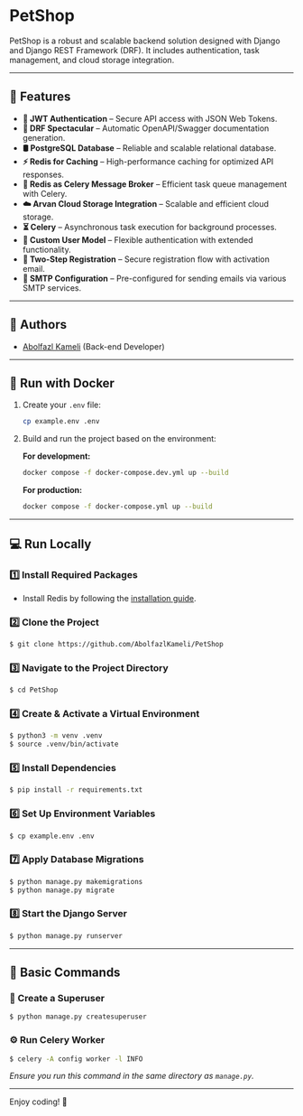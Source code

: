 # PetShop

PetShop is a robust and scalable backend solution designed with Django and Django REST Framework (DRF). It includes
authentication, task management, and cloud storage integration.

---

## 🚀 Features

- **🔑 JWT Authentication** – Secure API access with JSON Web Tokens.
- **📖 DRF Spectacular** – Automatic OpenAPI/Swagger documentation generation.
- **🛢️ PostgreSQL Database** – Reliable and scalable relational database.
- **⚡ Redis for Caching** – High-performance caching for optimized API responses.
- **📩 Redis as Celery Message Broker** – Efficient task queue management with Celery.
- **☁️ Arvan Cloud Storage Integration** – Scalable and efficient cloud storage.
- **⏳ Celery** – Asynchronous task execution for background processes.
- **👤 Custom User Model** – Flexible authentication with extended functionality.
- **🔄 Two-Step Registration** – Secure registration flow with activation email.
- **📧 SMTP Configuration** – Pre-configured for sending emails via various SMTP services.

---

## 👥 Authors

- [Abolfazl Kameli](https://github.com/AbolfazlKameli) (Back-end Developer)

---

## 🐳 Run with Docker

1. Create your `.env` file:
   ```sh
   cp example.env .env
   ```

2. Build and run the project based on the environment:

   **For development:**
   ```sh
   docker compose -f docker-compose.dev.yml up --build
   ```

   **For production:**
   ```sh
   docker compose -f docker-compose.yml up --build
   ```

---

## 💻 Run Locally

### 1️⃣ Install Required Packages

- Install Redis by following
  the [installation guide](https://redis.io/docs/latest/operate/oss_and_stack/install/install-redis/).

### 2️⃣ Clone the Project

```sh
$ git clone https://github.com/AbolfazlKameli/PetShop
```

### 3️⃣ Navigate to the Project Directory

```sh
$ cd PetShop
```

### 4️⃣ Create & Activate a Virtual Environment

```sh
$ python3 -m venv .venv
$ source .venv/bin/activate
```

### 5️⃣ Install Dependencies

```sh
$ pip install -r requirements.txt
```

### 6️⃣ Set Up Environment Variables

```sh
$ cp example.env .env
```

### 7️⃣ Apply Database Migrations

```sh
$ python manage.py makemigrations
$ python manage.py migrate
```

### 8️⃣ Start the Django Server

```sh
$ python manage.py runserver
```

---

## 🔧 Basic Commands

### 📌 Create a Superuser

```sh
$ python manage.py createsuperuser
```

### ⚙️ Run Celery Worker

```sh
$ celery -A config worker -l INFO
```

_Ensure you run this command in the same directory as `manage.py`._

---

Enjoy coding! 🚀
